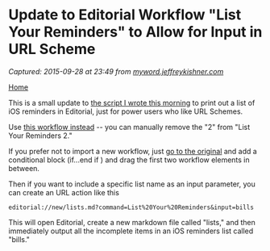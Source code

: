 # Update to Editorial Workflow "List Your Reminders" to Allow for Input in URL Scheme

_Captured: 2015-09-28 at 23:49 from [myword.jeffreykishner.com](http://myword.jeffreykishner.com/users/kishner/essays/029.html)_

[Home](http://jeffreykishner.com)

This is a small update to [the script I wrote this morning](http://myword.jeffreykishner.com/users/kishner/essays/028.html) to print out a list of iOS reminders in Editorial, just for power users who like URL Schemes.

Use [this workflow instead](http://www.editorial-workflows.com/workflow/5846552014749696/lWmE07l_n0Y) \-- you can manually remove the "2" from "List Your Reminders 2."

If you prefer not to import a new workflow, just [go to the original](http://www.editorial-workflows.com/workflow/5012964226629632/_BycaAdg3Vg) and add a conditional block (if...end if ) and drag the first two workflow elements in between.

Then if you want to include a specific list name as an input parameter, you can create an URL action like this

`editorial://new/lists.md?command=List%20Your%20Reminders&input=bills`

This will open Editorial, create a new markdown file called "lists," and then immediately output all the incomplete items in an iOS reminders list called "bills."
